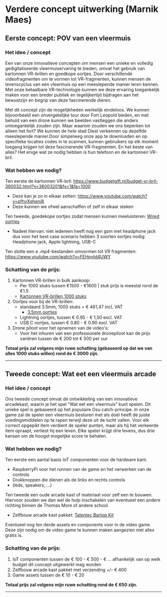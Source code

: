 # Verdere concept uitwerking (Marnik Maes)

## Eerste concept: POV van een vleermuis
### Het idee / concept
Een van onze innovatieve concepten om mensen een unieke en volledig gedigitaliseerde vleermuiservaring te bieden, omvat het gebruik van kartonnen VR-brillen en goedkope oortjes. Door verschillende videofragmenten om te vormen tot VR-fragmenten, kunnen mensen de levenscyclus van een vleermuis op een meeslepende manier leren kennen. Met onze betaalbare VR-technologie kunnen we deze ervaring toegankelijk maken voor een breder publiek en tegelijkertijd bijdragen aan het bewustzijn en begrip van deze fascinerende dieren.

Met dit concept zijn de mogelijkheden werkelijk eindeloos. We kunnen bijvoorbeeld een onvergetelijke tour door Fort Leopold bieden, en met behuld van een drone kunnen we beelden vastleggen die anders ontoegankelijk zouden zijn. Maar waarom zouden we ons beperken tot alleen het fort? We kunnen de hele stad Diest verkennen op dezelfde meeslepende manier.Door simpelweg onze app te downloaden en op specifieke locaties codes in te scannen, kunnen gebruikers op elk moment toegang krijgen tot deze fascinerende VR-fragmenten. En het beste van alles? Het enige wat ze nodig hebben is hun telefoon en de kartonnen VR-bril.

### Wat hebben we nodig? 
Ten eerste de kartonnen VR-bril: https://www.budgetgift.nl/budget-vr-bril-360032.html?v=36003201&fv=1&fa=1000
* Deze kan je zo in elkaar zetten: https://www.youtube.com/watch?v=pfhvXqheni8
* Deze kunnen we ofwel aanschaffen of zelf in elkaar steken

Ten tweede, goedekope oortjes zodat mensen kunnen meeluisteren: [Wired oortjes](https://www.aliexpress.com/item/1005003621610499.html?spm=a2g0o.productlist.main.11.41fc52bepPanl0&algo_pvid=03713c46-3090-4c52-92fb-609687150c20&algo_exp_id=03713c46-3090-4c52-92fb-609687150c20-6&pdp_npi=3%40dis%21EUR%210.27%210.15%21%21%21%21%21%402102186a16838771252954206d077f%2112000026531893107%21sea%21BE%210&curPageLogUid=3Ui0j1BEAafV)
* Nadeel hiervan: niet iedereen heeft nog een gsm met headphone jack dus voor het best case scenario hebben 3 soorten oortjes nodig: Headphone jack, Apple lightning, USB-C

Ten slotte een e .mp4-bestanden omvormen tot VR fragmenten: https://www.youtube.com/watch?v=FEHpytd4UWY

### Schatting van de prijs: 

1. Kartonnen VR-brillen in bulk aankoop: 
   * Per 1000 stuks tussen €1500 - €1600 | stuk prijs is meestal rond de €1.5
   * [Kartonnen VR-brillen 1000 stuks](https://www.promostore.nl/vr-bril-van-karton-302884.html?source=googleps&mp=1&gclid=CjwKCAjwx_eiBhBGEiwA15gLNxne0LkVWhEcTg_-dq2DWOcNEYxuC_DKWpZcmJdd2_gVIeQsd7OC6BoCWC4QAvD_BwE)
2. Oortjes voor bij de VR-brillen:
   * standaard 3.5mm, 1000 stuks = € 461,47 incl. VAT
     * [3.5mm oortjes](https://www.aliexpress.com/item/1005003258564515.html?spm=a2g0o.cart.0.0.6e3f38dazZsOcU&mp=1) 
   * Lightning oortjes, tussen € 0.95 - € 1,50 excl. VAT
   * USB C oortjes, tussen € 0.80 - € 0.90 excl. VAT
3. Drone piloot voor het opnemen van de video's:
   * Voor het inhuren van een professionele dronepiloot kan de prijs variëren tussen de € 200 tot € 500 per uur

**Totaal prijs zal volgens mijn ruwe schatting (gebaseerd op dat we van alles 1000 stuks willen) rond de € 3000 zijn.**

---

## Tweede concept: Wat eet een vleermuis arcade
### Het idee / concept

Ons tweede concept omvat de ontwikkeling van een innovatieve arcadekast, waarin je het spel "Wat eet een vleermuis" kunt spelen. Dit unieke spel is gebaseerd op het populaire Osu catch-principe. In onze game zal de speler een vleermuis besturen met als doel heeft de juiste voedingsmiddelen op te rapen terwijl deze uit de lucht vallen. Voor elk correct opgepikt item verdient de speler punten, maar als hij het verkeerde item opraapt, verliest hij een leven. Elke speler krijgt drie levens, dus drie kansen om de hoogst mogelijke score te behalen.

### Wat hebben we nodig? 

Ten eerste een aantal basis IoT componenten voor de hardware kant. 
   * RaspberryPi voor het runnen van de game en het verwerken van de controls
   * Drukknoppen die dienen als de links en rechts controls
   * (leds, speakers, ...) 

Ten tweede een oude arcade kast of materiaal voor zelf een te bouwen. Hiervoor zouden we dan wel de hulp inschakelen van eventueel een andere richting binnen de Thomas More of andere school.
   * Zelfbouw arcade kast pakket: [Talentec Bartop Kit](https://www.amazon.com.be/-/en/Talentec-Bartop-Inches-Methacrylate-Controls/dp/B07HNX9H4S/ref=asc_df_B07HNX9H4S/?tag=begogshpadde-21&linkCode=df0&hvadid=633357320632&hvpos=&hvnetw=g&hvrand=8220109265919590890&hvpone=&hvptwo=&hvqmt=&hvdev=c&hvdvcmdl=&hvlocint=&hvlocphy=1001042&hvtargid=pla-1728014739780&psc=1&gclid=CjwKCAjwx_eiBhBGEiwA15gLN4Y30Flcz2J4x_hvzBVcK5kueQBS1MGmHYYqLgzzCm-4YzgoY620LBoCGB8QAvD_BwE)

Eventueel nog ten derde assets en components voor in de video game. Deze zijn nodig om de video game te kunnen maken aangezien niet alles gratis is.

### Schatting van de prijs: 

1. IoT componenten tussen de € 100 - € 500 - € ... afhankelijk van op welk budget dit concept uitgewerkt mag worden
2. Zelfbouw arcade kast pakket met verzending +/- € 400
3. Game assets tussen de € 10 - € 20

**Totaal prijs zal volgens mijn ruwe schatting rond de € 650 zijn.**

---
